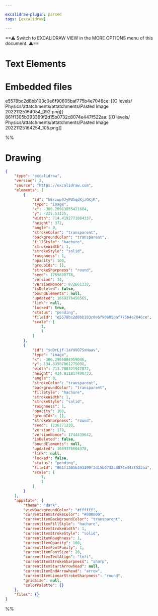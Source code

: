```yaml
---

excalidraw-plugin: parsed
tags: [excalidraw]

---
```

==⚠  Switch to EXCALIDRAW VIEW in the MORE OPTIONS menu of this document. ⚠==


# Text Elements

# Embedded files
e5578bc2d8bb103c0e6f90605baf775b4e7046ce: [[O levels/ Physics/attatchments/attatchments/Pasted Image 20221125164054_092.png]]
861f1305b393399f2d15b0732c8074e447f522aa: [[O levels/ Physics/attatchments/attatchments/Pasted Image 20221125164254_105.png]]

%%
# Drawing
```json
{
	"type": "excalidraw",
	"version": 2,
	"source": "https://excalidraw.com",
	"elements": [
		{
			"id": "hErzwp9JyPU5qdKjzGKjR",
			"type": "image",
			"x": -306.20963855421684,
			"y": -225.53125,
			"width": 714.4192771084337,
			"height": 372,
			"angle": 0,
			"strokeColor": "transparent",
			"backgroundColor": "transparent",
			"fillStyle": "hachure",
			"strokeWidth": 1,
			"strokeStyle": "solid",
			"roughness": 1,
			"opacity": 100,
			"groupIds": [],
			"strokeSharpness": "round",
			"seed": 1769890778,
			"version": 34,
			"versionNonce": 872661338,
			"isDeleted": false,
			"boundElements": null,
			"updated": 1669376456565,
			"link": null,
			"locked": true,
			"status": "pending",
			"fileId": "e5578bc2d8bb103c0e6f90605baf775b4e7046ce",
			"scale": [
				1,
				1
			]
		},
		{
			"id": "soDrLjf-1aYUVO7SxHaav",
			"type": "image",
			"x": -306.2966084959046,
			"y": 134.83507861275098,
			"width": 713.708321947872,
			"height": 434.011817400733,
			"angle": 0,
			"strokeColor": "transparent",
			"backgroundColor": "transparent",
			"fillStyle": "hachure",
			"strokeWidth": 1,
			"strokeStyle": "solid",
			"roughness": 1,
			"opacity": 100,
			"groupIds": [],
			"strokeSharpness": "round",
			"seed": 1236271238,
			"version": 178,
			"versionNonce": 1744439642,
			"isDeleted": false,
			"boundElements": null,
			"updated": 1669376604378,
			"link": null,
			"locked": false,
			"status": "pending",
			"fileId": "861f1305b393399f2d15b0732c8074e447f522aa",
			"scale": [
				1,
				1
			]
		}
	],
	"appState": {
		"theme": "dark",
		"viewBackgroundColor": "#ffffff",
		"currentItemStrokeColor": "#000000",
		"currentItemBackgroundColor": "transparent",
		"currentItemFillStyle": "hachure",
		"currentItemStrokeWidth": 1,
		"currentItemStrokeStyle": "solid",
		"currentItemRoughness": 1,
		"currentItemOpacity": 100,
		"currentItemFontFamily": 1,
		"currentItemFontSize": 20,
		"currentItemTextAlign": "left",
		"currentItemStrokeSharpness": "sharp",
		"currentItemStartArrowhead": null,
		"currentItemEndArrowhead": "arrow",
		"currentItemLinearStrokeSharpness": "round",
		"gridSize": null,
		"colorPalette": {}
	},
	"files": {}
}
```
%%